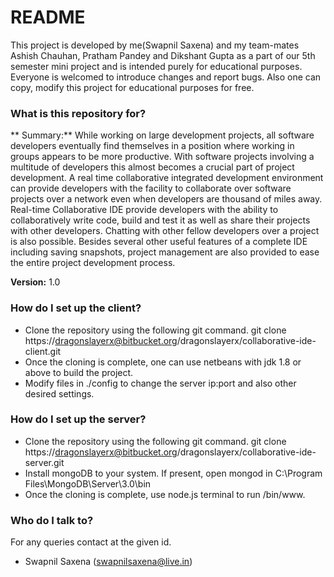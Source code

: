 # README #

This project is developed by me(Swapnil Saxena) and my team-mates Ashish Chauhan, Pratham Pandey and Dikshant Gupta as a part of our 5th semester mini project and is intended purely for educational purposes. Everyone is welcomed to introduce changes and report bugs. Also one can copy, modify this project for educational purposes for free.  

### What is this repository for? ###

** Summary:** While working on large development projects, all software developers eventually find themselves in a position where working in groups appears to be more productive. With software projects involving a multitude of developers this almost becomes a crucial part of project development. A real time collaborative integrated development environment can provide developers with the facility to collaborate over software projects over a network even when developers are thousand of miles away. Real-time Collaborative IDE provide developers with the ability to collaboratively write code, build and test it as well as share their projects with other developers. Chatting with other fellow developers over a project is also possible. Besides several other useful features of a complete IDE including saving snapshots, project management are also provided to ease the entire project development process.

**Version:** 1.0
 
### How do I set up the client? ### 

* Clone the repository using the following git command. 
git clone https://dragonslayerx@bitbucket.org/dragonslayerx/collaborative-ide-client.git
* Once the cloning is complete, one can use netbeans with jdk 1.8 or above to build the project. 
* Modify files in ./config to change the server ip:port and also other desired settings.

### How do I set up the server? #### 

* Clone the repository using the following git command. 
git clone https://dragonslayerx@bitbucket.org/dragonslayerx/collaborative-ide-server.git
* Install mongoDB to your system. If present, open mongod in C:\Program Files\MongoDB\Server\3.0\bin
* Once the cloning is complete, use node.js terminal to run /bin/www.

### Who do I talk to? ###

For any queries contact at the given id.
* Swapnil Saxena (swapnilsaxena@live.in)